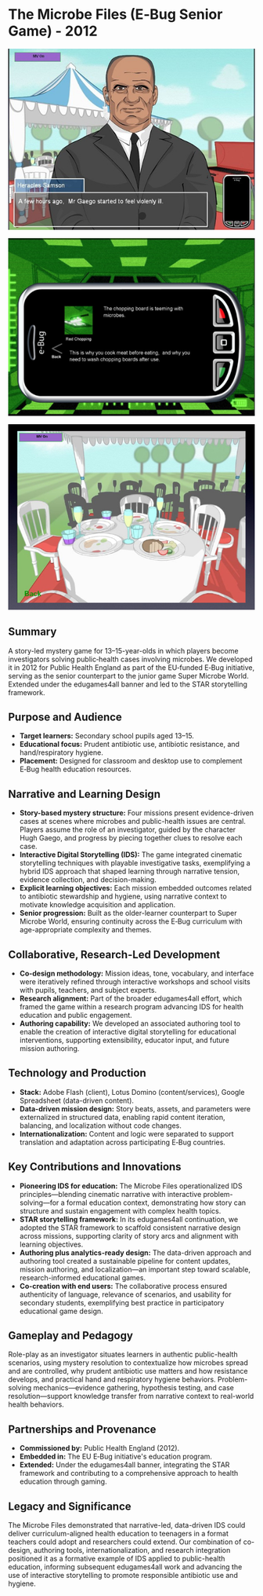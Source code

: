 # The Microbe Files (E‑Bug Senior Game) - 2012

![The Microbe Files - Hugh Gaego Character](2012_microbe_files_hugh_gaego.jpg)

![The Microbe Files - Evidence Collection](2012_microbe_files_evidence.png)

![The Microbe Files - Garden Scene Investigation](2012_microbe_files_garden.jpg)

## Summary
A story-led mystery game for 13–15-year-olds in which players become investigators solving public‑health cases involving microbes. We developed it in 2012 for Public Health England as part of the EU‑funded E‑Bug initiative, serving as the senior counterpart to the junior game Super Microbe World. Extended under the edugames4all banner and led to the STAR storytelling framework.

## Purpose and Audience
- **Target learners:** Secondary school pupils aged 13–15.
- **Educational focus:** Prudent antibiotic use, antibiotic resistance, and hand/respiratory hygiene.
- **Placement:** Designed for classroom and desktop use to complement E‑Bug health education resources.

## Narrative and Learning Design
- **Story-based mystery structure:** Four missions present evidence-driven cases at scenes where microbes and public-health issues are central. Players assume the role of an investigator, guided by the character Hugh Gaego, and progress by piecing together clues to resolve each case.
- **Interactive Digital Storytelling (IDS):** The game integrated cinematic storytelling techniques with playable investigative tasks, exemplifying a hybrid IDS approach that shaped learning through narrative tension, evidence collection, and decision-making.
- **Explicit learning objectives:** Each mission embedded outcomes related to antibiotic stewardship and hygiene, using narrative context to motivate knowledge acquisition and application.
- **Senior progression:** Built as the older-learner counterpart to Super Microbe World, ensuring continuity across the E‑Bug curriculum with age-appropriate complexity and themes.

## Collaborative, Research-Led Development
- **Co-design methodology:** Mission ideas, tone, vocabulary, and interface were iteratively refined through interactive workshops and school visits with pupils, teachers, and subject experts.
- **Research alignment:** Part of the broader edugames4all effort, which framed the game within a research program advancing IDS for health education and public engagement.
- **Authoring capability:** We developed an associated authoring tool to enable the creation of interactive digital storytelling for educational interventions, supporting extensibility, educator input, and future mission authoring.

## Technology and Production
- **Stack:** Adobe Flash (client), Lotus Domino (content/services), Google Spreadsheet (data-driven content).
- **Data-driven mission design:** Story beats, assets, and parameters were externalized in structured data, enabling rapid content iteration, balancing, and localization without code changes.
- **Internationalization:** Content and logic were separated to support translation and adaptation across participating E‑Bug countries.

## Key Contributions and Innovations
- **Pioneering IDS for education:** The Microbe Files operationalized IDS principles—blending cinematic narrative with interactive problem-solving—for a formal education context, demonstrating how story can structure and sustain engagement with complex health topics.
- **STAR storytelling framework:** In its edugames4all continuation, we adopted the STAR framework to scaffold consistent narrative design across missions, supporting clarity of story arcs and alignment with learning objectives.
- **Authoring plus analytics-ready design:** The data-driven approach and authoring tool created a sustainable pipeline for content updates, mission authoring, and localization—an important step toward scalable, research-informed educational games.
- **Co-creation with end users:** The collaborative process ensured authenticity of language, relevance of scenarios, and usability for secondary students, exemplifying best practice in participatory educational game design.

## Gameplay and Pedagogy
Role-play as an investigator situates learners in authentic public-health scenarios, using mystery resolution to contextualize how microbes spread and are controlled, why prudent antibiotic use matters and how resistance develops, and practical hand and respiratory hygiene behaviors. Problem-solving mechanics—evidence gathering, hypothesis testing, and case resolution—support knowledge transfer from narrative context to real-world health behaviors.

## Partnerships and Provenance
- **Commissioned by:** Public Health England (2012).
- **Embedded in:** The EU E‑Bug initiative's education program.
- **Extended:** Under the edugames4all banner, integrating the STAR framework and contributing to a comprehensive approach to health education through gaming.

## Legacy and Significance
The Microbe Files demonstrated that narrative-led, data-driven IDS could deliver curriculum-aligned health education to teenagers in a format teachers could adopt and researchers could extend. Our combination of co-design, authoring tools, internationalization, and research integration positioned it as a formative example of IDS applied to public-health education, informing subsequent edugames4all work and advancing the use of interactive storytelling to promote responsible antibiotic use and hygiene.